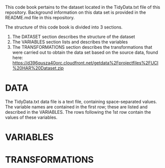 This code book pertains to the dataset located in the TidyData.txt file of this repository.
Background information on this data set is provided in the README.md file in this repository.

The structure of this code book is divided into 3 sections. 
1.	The DATASET section describes the structure of the dataset
2.	The VARIABLES section lists and describes the variables
3.	The TRANSFORMATIONS section describes the transformations that were carried out to obtain the data set based on the source data, found here: https://d396qusza40orc.cloudfront.net/getdata%2Fprojectfiles%2FUCI%20HAR%20Dataset.zip

# DATA 
The TidyData.txt data file is a text file, containing space-separated values.
The variable names are contained in the first row; these are listed and described in the VARIABLES. The rows following the 1st row contain the values of these variables.

# VARIABLES


# TRANSFORMATIONS
